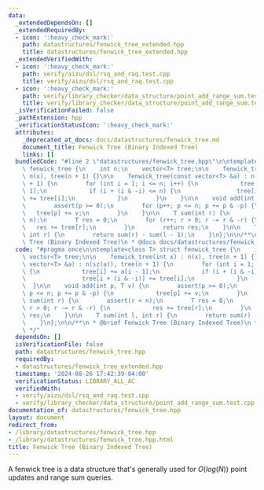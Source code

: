 ```yaml
---
data:
  _extendedDependsOn: []
  _extendedRequiredBy:
  - icon: ':heavy_check_mark:'
    path: datastructures/fenwick_tree_extended.hpp
    title: datastructures/fenwick_tree_extended.hpp
  _extendedVerifiedWith:
  - icon: ':heavy_check_mark:'
    path: verify/aizu/dsl/rsq_and_raq.test.cpp
    title: verify/aizu/dsl/rsq_and_raq.test.cpp
  - icon: ':heavy_check_mark:'
    path: verify/library_checker/data_structure/point_add_range_sum.test.cpp
    title: verify/library_checker/data_structure/point_add_range_sum.test.cpp
  _isVerificationFailed: false
  _pathExtension: hpp
  _verificationStatusIcon: ':heavy_check_mark:'
  attributes:
    _deprecated_at_docs: docs/datastructures/fenwick_tree.md
    document_title: Fenwick Tree (Binary Indexed Tree)
    links: []
  bundledCode: "#line 2 \"datastructures/fenwick_tree.hpp\"\n\ntemplate<class T> struct\
    \ fenwick_tree {\n    int n;\n    vector<T> tree;\n\n    fenwick_tree(int x) :\
    \ n(x), tree(n + 1) {}\n\n    fenwick_tree(const vector<T> &a) : n(sz(a)), tree(n\
    \ + 1) {\n        for (int i = 1; i <= n; i++) {\n            tree[i] += a[i -\
    \ 1];\n            if (i + (i & -i) <= n) {\n                tree[i + (i & -i)]\
    \ += tree[i];\n            }\n        }\n    }\n\n    void add(int p, T v) {\n\
    \        assert(p >= 0);\n        for (p++; p <= n; p += p & -p) {\n         \
    \   tree[p] += v;\n        }\n    }\n\n    T sum(int r) {\n        assert(r <\
    \ n);\n        T res = 0;\n        for (r++; r > 0; r -= r & -r) {\n         \
    \   res += tree[r];\n        }\n        return res;\n    }\n\n    T sum(int l,\
    \ int r) {\n        return sum(r) - sum(l - 1);\n    }\n};\n\n/**\n * @brief Fenwick\
    \ Tree (Binary Indexed Tree)\n * @docs docs/datastructures/fenwick_tree.md\n */\n"
  code: "#pragma once\n\ntemplate<class T> struct fenwick_tree {\n    int n;\n   \
    \ vector<T> tree;\n\n    fenwick_tree(int x) : n(x), tree(n + 1) {}\n\n    fenwick_tree(const\
    \ vector<T> &a) : n(sz(a)), tree(n + 1) {\n        for (int i = 1; i <= n; i++)\
    \ {\n            tree[i] += a[i - 1];\n            if (i + (i & -i) <= n) {\n\
    \                tree[i + (i & -i)] += tree[i];\n            }\n        }\n  \
    \  }\n\n    void add(int p, T v) {\n        assert(p >= 0);\n        for (p++;\
    \ p <= n; p += p & -p) {\n            tree[p] += v;\n        }\n    }\n\n    T\
    \ sum(int r) {\n        assert(r < n);\n        T res = 0;\n        for (r++;\
    \ r > 0; r -= r & -r) {\n            res += tree[r];\n        }\n        return\
    \ res;\n    }\n\n    T sum(int l, int r) {\n        return sum(r) - sum(l - 1);\n\
    \    }\n};\n\n/**\n * @brief Fenwick Tree (Binary Indexed Tree)\n * @docs docs/datastructures/fenwick_tree.md\n\
    \ */"
  dependsOn: []
  isVerificationFile: false
  path: datastructures/fenwick_tree.hpp
  requiredBy:
  - datastructures/fenwick_tree_extended.hpp
  timestamp: '2024-08-26 17:42:39-04:00'
  verificationStatus: LIBRARY_ALL_AC
  verifiedWith:
  - verify/aizu/dsl/rsq_and_raq.test.cpp
  - verify/library_checker/data_structure/point_add_range_sum.test.cpp
documentation_of: datastructures/fenwick_tree.hpp
layout: document
redirect_from:
- /library/datastructures/fenwick_tree.hpp
- /library/datastructures/fenwick_tree.hpp.html
title: Fenwick Tree (Binary Indexed Tree)
---
```

A fenwick tree is a data structure that's generally used for $O(log(N))$ point updates and range sum queries.